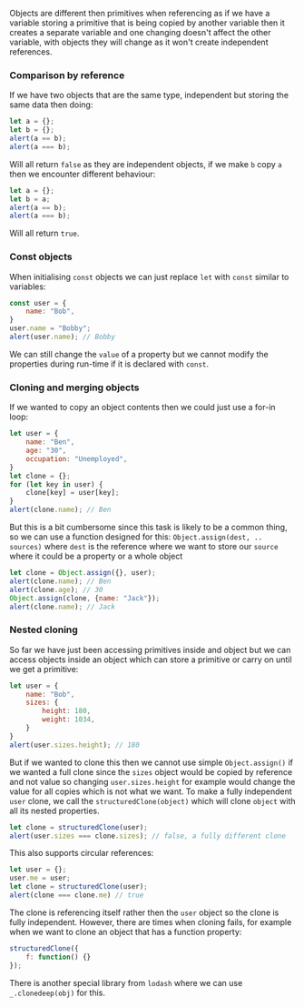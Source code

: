 Objects are different then primitives when referencing as if we have a variable storing a primitive that is being copied by another variable then it creates a separate variable and one changing doesn't affect the other variable, with objects they will change as it won't create independent references.
### Comparison by reference
If we have two objects that are the same type, independent but storing the same data then doing:
```javascript
let a = {};
let b = {};
alert(a == b);
alert(a === b);
```
Will all return `false` as they are independent objects, if we make `b` copy `a` then we encounter different behaviour:
```javascript
let a = {};
let b = a;
alert(a == b);
alert(a === b);
```
Will all return `true`.
### Const objects
When initialising `const` objects we can just replace `let` with `const` similar to variables:
```javascript
const user = {
	name: "Bob",
}
user.name = "Bobby";
alert(user.name); // Bobby
```
We can still change the `value` of a property but we cannot modify the properties during run-time if it is declared with `const`.
### Cloning and merging objects
If we wanted to copy an object contents then we could just use a for-in loop:
```javascript
let user = {
	name: "Ben",
	age: "30",
	occupation: "Unemployed",
}
let clone = {};
for (let key in user) {
	clone[key] = user[key]; 
}
alert(clone.name); // Ben
```
But this is a bit cumbersome since this task is likely to be a common thing, so we can use a function designed for this: `Object.assign(dest, .. sources)` where `dest` is the reference where we want to store our `source` where it could be a property or a whole object
```javascript
let clone = Object.assign({}, user);
alert(clone.name); // Ben
alert(clone.age); // 30
Object.assign(clone, {name: "Jack"});
alert(clone.name); // Jack
```
### Nested cloning
So far we have just been accessing primitives inside and object but we can access objects inside an object which can store a primitive or carry on until we get a primitive:
```javascript
let user = {
	name: "Bob",
	sizes: {
		height: 180,
		weight: 1034,
	}
}
alert(user.sizes.height); // 180
```
But if we wanted to clone this then we cannot use simple `Object.assign()` if we wanted a full clone since the `sizes` object would be copied by reference and not value so changing `user.sizes.height` for example would change the value for all copies which is not what we want.
To make a fully independent `user` clone, we call the `structuredClone(object)` which will clone `object` with all its nested properties. 
```javascript
let clone = structuredClone(user);
alert(user.sizes === clone.sizes); // false, a fully different clone
```
This also supports circular references:
```javascript
let user = {};
user.me = user;
let clone = structuredClone(user);
alert(clone === clone.me) // true
```
The clone is referencing itself rather then the `user` object so the clone is fully independent.
However, there are times when cloning fails, for example when we want to clone an object that has a function property:
```javascript
structuredClone({
	f: function() {}
});
```
There is another special library from `lodash` where we can use `_.clonedeep(obj)` for this.